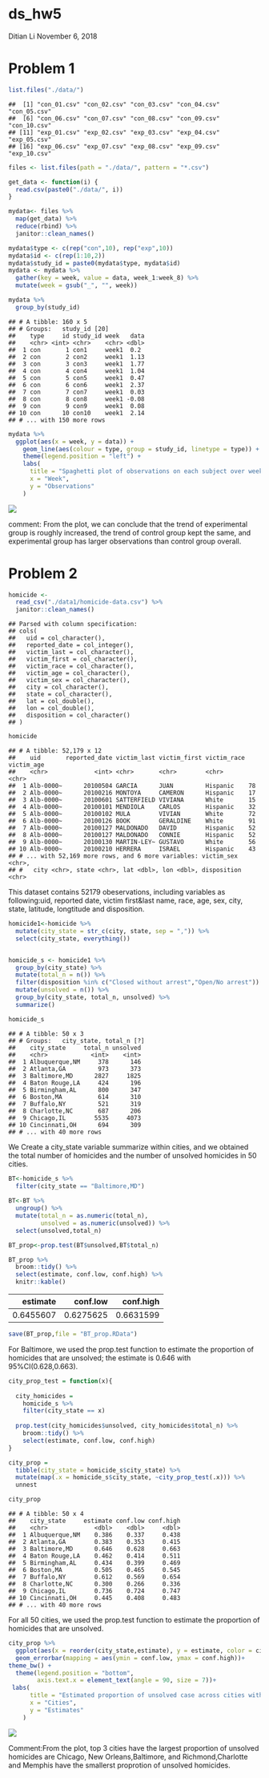 ds\_hw5
================
Ditian Li
November 6, 2018

Problem 1
=========

``` r
list.files("./data/")
```

    ##  [1] "con_01.csv" "con_02.csv" "con_03.csv" "con_04.csv" "con_05.csv"
    ##  [6] "con_06.csv" "con_07.csv" "con_08.csv" "con_09.csv" "con_10.csv"
    ## [11] "exp_01.csv" "exp_02.csv" "exp_03.csv" "exp_04.csv" "exp_05.csv"
    ## [16] "exp_06.csv" "exp_07.csv" "exp_08.csv" "exp_09.csv" "exp_10.csv"

``` r
files <- list.files(path = "./data/", pattern = "*.csv")
```

``` r
get_data <- function(i) {
  read.csv(paste0("./data/", i))
}

mydata<- files %>% 
  map(get_data) %>%
  reduce(rbind) %>% 
  janitor::clean_names()

mydata$type <- c(rep("con",10), rep("exp",10))
mydata$id <- c(rep(1:10,2))
mydata$study_id = paste0(mydata$type, mydata$id)
mydata <- mydata %>%
  gather(key = week, value = data, week_1:week_8) %>%  
  mutate(week = gsub("_", "", week))
```

``` r
mydata %>% 
  group_by(study_id) 
```

    ## # A tibble: 160 x 5
    ## # Groups:   study_id [20]
    ##    type     id study_id week   data
    ##    <chr> <int> <chr>    <chr> <dbl>
    ##  1 con       1 con1     week1  0.2 
    ##  2 con       2 con2     week1  1.13
    ##  3 con       3 con3     week1  1.77
    ##  4 con       4 con4     week1  1.04
    ##  5 con       5 con5     week1  0.47
    ##  6 con       6 con6     week1  2.37
    ##  7 con       7 con7     week1  0.03
    ##  8 con       8 con8     week1 -0.08
    ##  9 con       9 con9     week1  0.08
    ## 10 con      10 con10    week1  2.14
    ## # ... with 150 more rows

``` r
mydata %>% 
  ggplot(aes(x = week, y = data)) + 
    geom_line(aes(colour = type, group = study_id, linetype = type)) +
    theme(legend.position = "left") +
    labs(
      title = "Spaghetti plot of observations on each subject over week",
      x = "Week",
      y = "Observations"
    )
```

![](p8105_hw5_dl3157_files/figure-markdown_github/p1%20plot-1.png)

comment: From the plot, we can conclude that the trend of experimental group is roughly increased, the trend of control group kept the same, and experimental group has larger observations than control group overall.

Problem 2
=========

``` r
homicide <- 
  read_csv("./data1/homicide-data.csv") %>% 
  janitor::clean_names()
```

    ## Parsed with column specification:
    ## cols(
    ##   uid = col_character(),
    ##   reported_date = col_integer(),
    ##   victim_last = col_character(),
    ##   victim_first = col_character(),
    ##   victim_race = col_character(),
    ##   victim_age = col_character(),
    ##   victim_sex = col_character(),
    ##   city = col_character(),
    ##   state = col_character(),
    ##   lat = col_double(),
    ##   lon = col_double(),
    ##   disposition = col_character()
    ## )

``` r
homicide 
```

    ## # A tibble: 52,179 x 12
    ##    uid       reported_date victim_last victim_first victim_race victim_age
    ##    <chr>             <int> <chr>       <chr>        <chr>       <chr>     
    ##  1 Alb-0000~      20100504 GARCIA      JUAN         Hispanic    78        
    ##  2 Alb-0000~      20100216 MONTOYA     CAMERON      Hispanic    17        
    ##  3 Alb-0000~      20100601 SATTERFIELD VIVIANA      White       15        
    ##  4 Alb-0000~      20100101 MENDIOLA    CARLOS       Hispanic    32        
    ##  5 Alb-0000~      20100102 MULA        VIVIAN       White       72        
    ##  6 Alb-0000~      20100126 BOOK        GERALDINE    White       91        
    ##  7 Alb-0000~      20100127 MALDONADO   DAVID        Hispanic    52        
    ##  8 Alb-0000~      20100127 MALDONADO   CONNIE       Hispanic    52        
    ##  9 Alb-0000~      20100130 MARTIN-LEY~ GUSTAVO      White       56        
    ## 10 Alb-0000~      20100210 HERRERA     ISRAEL       Hispanic    43        
    ## # ... with 52,169 more rows, and 6 more variables: victim_sex <chr>,
    ## #   city <chr>, state <chr>, lat <dbl>, lon <dbl>, disposition <chr>

This dataset contains 52179 obeservations, including variables as following:uid, reported date, victim first&last name, race, age, sex, city, state, latitude, longtitude and disposition.

``` r
homicide1<-homicide %>% 
  mutate(city_state = str_c(city, state, sep = ",")) %>% 
  select(city_state, everything())


homicide_s <- homicide1 %>% 
  group_by(city_state) %>% 
  mutate(total_n = n()) %>%
  filter(disposition %in% c("Closed without arrest","Open/No arrest"))   %>% 
  mutate(unsolved = n()) %>% 
  group_by(city_state, total_n, unsolved) %>% 
  summarize()

homicide_s
```

    ## # A tibble: 50 x 3
    ## # Groups:   city_state, total_n [?]
    ##    city_state     total_n unsolved
    ##    <chr>            <int>    <int>
    ##  1 Albuquerque,NM     378      146
    ##  2 Atlanta,GA         973      373
    ##  3 Baltimore,MD      2827     1825
    ##  4 Baton Rouge,LA     424      196
    ##  5 Birmingham,AL      800      347
    ##  6 Boston,MA          614      310
    ##  7 Buffalo,NY         521      319
    ##  8 Charlotte,NC       687      206
    ##  9 Chicago,IL        5535     4073
    ## 10 Cincinnati,OH      694      309
    ## # ... with 40 more rows

We Create a city\_state variable summarize within cities, and we obtained the total number of homicides and the number of unsolved homicides in 50 cities.

``` r
BT<-homicide_s %>% 
  filter(city_state == "Baltimore,MD") 
  
BT<-BT %>% 
  ungroup() %>% 
  mutate(total_n = as.numeric(total_n),
         unsolved = as.numeric(unsolved)) %>% 
  select(unsolved,total_n) 

BT_prop<-prop.test(BT$unsolved,BT$total_n)

BT_prop %>% 
  broom::tidy() %>% 
  select(estimate, conf.low, conf.high) %>% 
  knitr::kable()
```

|   estimate|   conf.low|  conf.high|
|----------:|----------:|----------:|
|  0.6455607|  0.6275625|  0.6631599|

``` r
save(BT_prop,file = "BT_prop.RData")
```

For Baltimore, we used the prop.test function to estimate the proportion of homicides that are unsolved; the estimate is 0.646 with 95%CI(0.628,0.663).

``` r
city_prop_test = function(x){
  
  city_homicides = 
    homicide_s %>% 
    filter(city_state == x)
  
  prop.test(city_homicides$unsolved, city_homicides$total_n) %>% 
    broom::tidy() %>% 
    select(estimate, conf.low, conf.high)
}

city_prop = 
  tibble(city_state = homicide_s$city_state) %>% 
  mutate(map(.x = homicide_s$city_state, ~city_prop_test(.x))) %>% 
  unnest

city_prop
```

    ## # A tibble: 50 x 4
    ##    city_state     estimate conf.low conf.high
    ##    <chr>             <dbl>    <dbl>     <dbl>
    ##  1 Albuquerque,NM    0.386    0.337     0.438
    ##  2 Atlanta,GA        0.383    0.353     0.415
    ##  3 Baltimore,MD      0.646    0.628     0.663
    ##  4 Baton Rouge,LA    0.462    0.414     0.511
    ##  5 Birmingham,AL     0.434    0.399     0.469
    ##  6 Boston,MA         0.505    0.465     0.545
    ##  7 Buffalo,NY        0.612    0.569     0.654
    ##  8 Charlotte,NC      0.300    0.266     0.336
    ##  9 Chicago,IL        0.736    0.724     0.747
    ## 10 Cincinnati,OH     0.445    0.408     0.483
    ## # ... with 40 more rows

For all 50 cities, we used the prop.test function to estimate the proportion of homicides that are unsolved.

``` r
city_prop %>% 
  ggplot(aes(x = reorder(city_state,estimate), y = estimate, color = city_state)) + geom_point() +
  geom_errorbar(mapping = aes(ymin = conf.low, ymax = conf.high))+
theme_bw() +
  theme(legend.position = "bottom",
        axis.text.x = element_text(angle = 90, size = 7))+
 labs(
      title = "Estimated proportion of unsolved case across cities with error bars",
      x = "Cities",
      y = "Estimates"
    )
```

![](p8105_hw5_dl3157_files/figure-markdown_github/p2%20errorbar-1.png)

Comment:From the plot, top 3 cities have the largest proportion of unsolved homicides are Chicago, New Orleans,Baltimore, and Richmond,Charlotte and Memphis have the smallerst proprotion of unsolved homicides.
